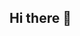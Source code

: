 ## Hi there 👋

<!--
**Sendhil0kumar/Sendhil0kumar** is a ✨ _special_ ✨ repository because its `README.md` (this file) appears on your GitHub profile.

Here are some ideas to get you started:

- 🔭 I’m currently working on Startup project, Business Analytics...
- 🌱 I’m currently learning MSc in Business Analytics and entreprenuership...
- 👯 I’m looking to collaborate on Learning and development, Data Visualization, Business analytics, innovative ideas, entreprenuership and start ups...
- 🤔 I’m looking for help with Learning and development, Data Visualization, Business analytics, innovative ideas, entreprenuership and start ups...
- 💬 Ask me about Learning and development, Finance and Accounting, Carrom ...
- 📫 How to reach me: 🌐 LinkedIn: linkedin.com/in/sendhil0kumar ...
- 😄 Pronouns: He/Him...
- ⚡ Fun fact: Building a startup to promote the game of Carrom nationally and internationally ...
-->
